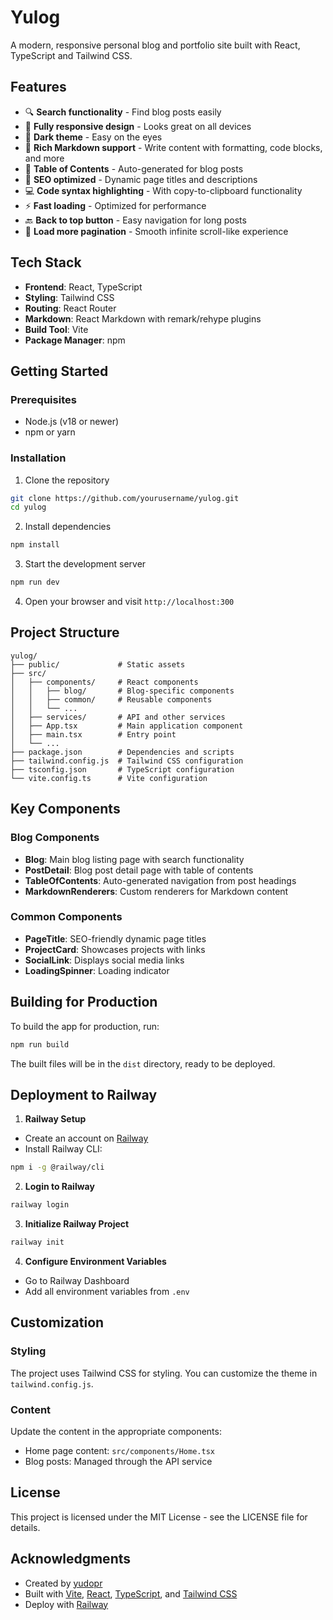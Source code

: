 # Yulog

A modern, responsive personal blog and portfolio site built with React, TypeScript and Tailwind CSS.

<!-- Note: Add a screenshot of your site here -->
<!-- ![Yulog Screenshot](public/screenshot.png) -->

## Features

- 🔍 **Search functionality** - Find blog posts easily
- 📱 **Fully responsive design** - Looks great on all devices
- 🎨 **Dark theme** - Easy on the eyes
- 📝 **Rich Markdown support** - Write content with formatting, code blocks, and more
- 📑 **Table of Contents** - Auto-generated for blog posts
- 🔗 **SEO optimized** - Dynamic page titles and descriptions
- 💻 **Code syntax highlighting** - With copy-to-clipboard functionality
- ⚡ **Fast loading** - Optimized for performance
- 🔙 **Back to top button** - Easy navigation for long posts
- 🔄 **Load more pagination** - Smooth infinite scroll-like experience

## Tech Stack

- **Frontend**: React, TypeScript
- **Styling**: Tailwind CSS
- **Routing**: React Router
- **Markdown**: React Markdown with remark/rehype plugins
- **Build Tool**: Vite
- **Package Manager**: npm

## Getting Started

### Prerequisites

- Node.js (v18 or newer)
- npm or yarn

### Installation

1. Clone the repository
```bash
git clone https://github.com/yourusername/yulog.git
cd yulog
```

2. Install dependencies
```bash
npm install
```

3. Start the development server
```bash
npm run dev
```

4. Open your browser and visit `http://localhost:300`

## Project Structure

```
yulog/
├── public/             # Static assets
├── src/
│   ├── components/     # React components
│   │   ├── blog/       # Blog-specific components
│   │   ├── common/     # Reusable components
│   │   └── ...
│   ├── services/       # API and other services
│   ├── App.tsx         # Main application component
│   ├── main.tsx        # Entry point
│   └── ...
├── package.json        # Dependencies and scripts
├── tailwind.config.js  # Tailwind CSS configuration
├── tsconfig.json       # TypeScript configuration
└── vite.config.ts      # Vite configuration
```

## Key Components

### Blog Components

- **Blog**: Main blog listing page with search functionality
- **PostDetail**: Blog post detail page with table of contents
- **TableOfContents**: Auto-generated navigation from post headings
- **MarkdownRenderers**: Custom renderers for Markdown content

### Common Components

- **PageTitle**: SEO-friendly dynamic page titles
- **ProjectCard**: Showcases projects with links
- **SocialLink**: Displays social media links
- **LoadingSpinner**: Loading indicator

## Building for Production

To build the app for production, run:

```bash
npm run build
```

The built files will be in the `dist` directory, ready to be deployed.

## Deployment to Railway

1. **Railway Setup**

- Create an account on [Railway](https://railway.app)
- Install Railway CLI:
```bash
npm i -g @railway/cli
```

2. **Login to Railway**
```bash
railway login
```

3. **Initialize Railway Project**
```bash
railway init
```

4. **Configure Environment Variables**
- Go to Railway Dashboard
- Add all environment variables from `.env`

## Customization

### Styling

The project uses Tailwind CSS for styling. You can customize the theme in `tailwind.config.js`.

### Content

Update the content in the appropriate components:

- Home page content: `src/components/Home.tsx`
- Blog posts: Managed through the API service

## License

This project is licensed under the MIT License - see the LICENSE file for details.

## Acknowledgments
- Created by [yudopr](https://github.com/yudopr11)
- Built with [Vite](https://vitejs.dev/), [React](https://reactjs.org/), [TypeScript](https://www.typescriptlang.org/), and [Tailwind CSS](https://tailwindcss.com/)
- Deploy with [Railway](https://railway.app)